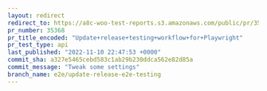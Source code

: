 ```yaml
---
layout: redirect
redirect_to: https://a8c-woo-test-reports.s3.amazonaws.com/public/pr/35368/api/index.html
pr_number: 35368
pr_title_encoded: "Update+release+testing+workflow+for+Playwright"
pr_test_type: api
last_published: "2022-11-10 22:47:53 +0000"
commit_sha: a327e5465cebd583c1ab29b230ddca562e82d85a
commit_message: "Tweak some settings"
branch_name: e2e/update-release-e2e-testing
---
```


